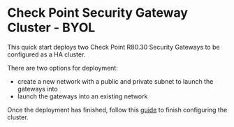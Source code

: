 # Check Point Security Gateway Cluster - BYOL

This quick start deploys two Check Point R80.30 Security Gateways to be configured as a HA cluster.

There are two options for deployment:
- create a new network with a public and private subnet to launch the gateways into
- launch the gateways into an existing network

Once the deployment has finished, follow this [guide](https://supportcenter.checkpoint.com/supportcenter/portal?eventSubmit_doGoviewsolutiondetails=&solutionid=sk142872&partition=General&product=CloudGuard) to finish configuring the cluster.
